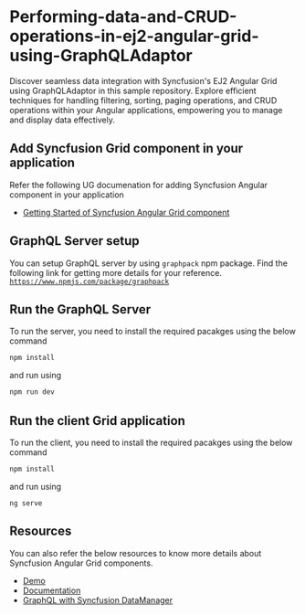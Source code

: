 # Performing-data-and-CRUD-operations-in-ej2-angular-grid-using-GraphQLAdaptor
Discover seamless data integration with Syncfusion's EJ2 Angular Grid using GraphQLAdaptor in this sample repository. Explore efficient techniques for handling filtering, sorting, paging operations, and CRUD operations within your Angular applications, empowering you to manage and display data effectively.

## Add Syncfusion Grid component in your application

Refer the following UG documenation for adding Syncfusion Angular component in your application
* [Getting Started of Syncfusion Angular Grid component](https://ej2.syncfusion.com/angular/documentation/grid/getting-started)

## GraphQL Server setup

You can setup GraphQL server by using `graphpack` npm package. Find the following link for getting more details for your reference.
[`https://www.npmjs.com/package/graphpack`](https://www.npmjs.com/package/graphpack) 

## Run the GraphQL Server
To run the server, you need to install the required pacakges using the below command
```bash
npm install
```
and run using
```bash
npm run dev
```
## Run the client Grid application
To run the client, you need to install the required pacakges using the below command
```bash
npm install
```
and run using
```
ng serve
```
## Resources

You can also refer the below resources to know more details about Syncfusion Angular Grid components.
* [Demo](https://ej2.syncfusion.com/angular/demos/#/material3/grid/over-view)
* [Documentation](https://ej2.syncfusion.com/angular/documentation/grid/getting-started)
* [GraphQL with Syncfusion DataManager](https://ej2.syncfusion.com/angular/documentation/grid/connecting-to-adaptors/graphql-adaptor)
